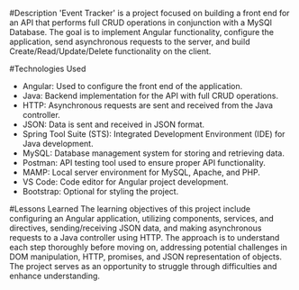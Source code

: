#Description
'Event Tracker' is a project focused on building a front end for an API that performs full CRUD operations in conjunction with a MySQl Database. The goal is to implement Angular functionality, configure the application, send asynchronous requests to the server, and build Create/Read/Update/Delete functionality on the client.

#Technologies Used
- Angular: Used to configure the front end of the application.
- Java: Backend implementation for the API with full CRUD operations.
- HTTP: Asynchronous requests are sent and received from the Java controller.
- JSON: Data is sent and received in JSON format.
- Spring Tool Suite (STS): Integrated Development Environment (IDE) for Java development.
- MySQL: Database management system for storing and retrieving data.
- Postman: API testing tool used to ensure proper API functionality.
- MAMP: Local server environment for MySQL, Apache, and PHP.
- VS Code: Code editor for Angular project development.
- Bootstrap: Optional for styling the project.

#Lessons Learned
The learning objectives of this project include configuring an Angular application, utilizing components, services, and directives, sending/receiving JSON data, and making asynchronous requests to a Java controller using HTTP. The approach is to understand each step thoroughly before moving on, addressing potential challenges in DOM manipulation, HTTP, promises, and JSON representation of objects. The project serves as an opportunity to struggle through difficulties and enhance understanding.
